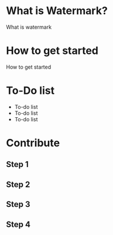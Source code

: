 # What is Watermark?

What is watermark

# How to get started

How to get started

# To-Do list

* To-do list
* To-do list
* To-do list

# Contribute

## Step 1

## Step 2

## Step 3

## Step 4